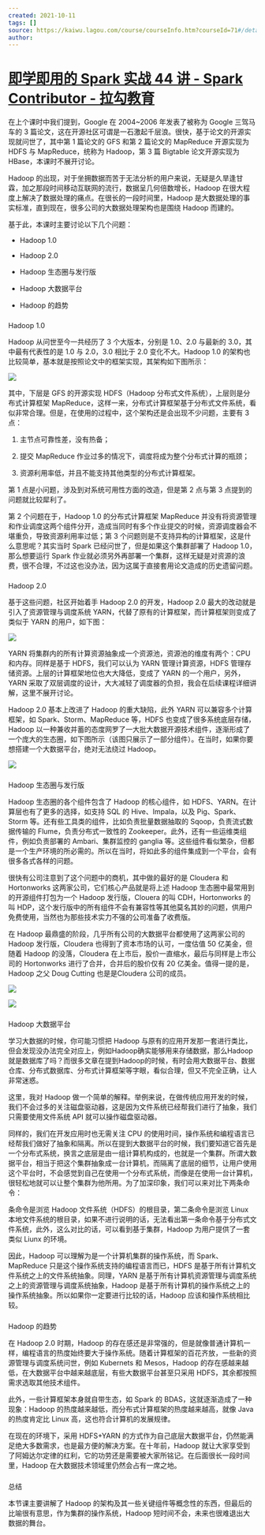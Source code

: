 ```yaml
---
created: 2021-10-11
tags: []
source: https://kaiwu.lagou.com/course/courseInfo.htm?courseId=71#/detail/pc?id=1971
author: 
---
```


# [即学即用的 Spark 实战 44 讲 - Spark Contributor - 拉勾教育](https://kaiwu.lagou.com/course/courseInfo.htm?courseId=71#/detail/pc?id=1971)


在上个课时中我们提到，Google 在 2004~2006 年发表了被称为 Google 三驾马车的 3 篇论文，这在开源社区可谓是一石激起千层浪。很快，基于论文的开源实现就问世了，其中第 1 篇论文的 GFS 和第 2 篇论文的 MapReduce 开源实现为 HDFS 与 MapReduce，统称为 Hadoop，第 3 篇 Bigtable 论文开源实现为 HBase，本课时不展开讨论。  

Hadoop 的出现，对于坐拥数据而苦于无法分析的用户来说，无疑是久旱逢甘霖，加之那段时间移动互联网的流行，数据呈几何倍数增长，Hadoop 在很大程度上解决了数据处理的痛点。在很长的一段时间里，Hadoop 是大数据处理的事实标准，直到现在，很多公司的大数据处理架构也是围绕 Hadoop 而建的。

基于此，本课时主要讨论以下几个问题：

-   Hadoop 1.0
    
-   Hadoop 2.0
    
-   Hadoop 生态圈与发行版
    
-   Hadoop 大数据平台
    
-   Hadoop 的趋势
    

### 

Hadoop 1.0

Hadoop 从问世至今一共经历了 3 个大版本，分别是 1.0、2.0 与最新的 3.0，其中最有代表性的是 1.0 与 2.0，3.0 相比于 2.0 变化不大。Hadoop 1.0 的架构也比较简单，基本就是按照论文中的框架实现，其架构如下图所示：

![](https://s0.lgstatic.com/i/image3/M01/88/CA/Cgq2xl6WbHeAdKEMAABDSpUoi3E371.png)

其中，下层是 GFS 的开源实现 HDFS（Hadoop 分布式文件系统），上层则是分布式计算框架 MapReduce，这样一来，分布式计算框架基于分布式文件系统，看似非常合理。但是，在使用的过程中，这个架构还是会出现不少问题，主要有 3 点：

1.  主节点可靠性差，没有热备；
    
2.  提交 MapReduce 作业过多的情况下，调度将成为整个分布式计算的瓶颈；
    
3.  资源利用率低，并且不能支持其他类型的分布式计算框架。
    

第 1 点是小问题，涉及到对系统可用性方面的改造，但是第 2 点与第 3 点提到的问题就比较犀利了。

第 2 个问题在于，Hadoop 1.0 的分布式计算框架 MapReduce 并没有将资源管理和作业调度这两个组件分开，造成当同时有多个作业提交的时候，资源调度器会不堪重负，导致资源利用率过低；第 3 个问题则是不支持异构的计算框架，这是什么意思呢？其实当时 Spark 已经问世了，但是如果这个集群部署了 Hadoop 1.0，那么想要运行 Spark 作业就必须另外再部署一个集群，这样无疑是对资源的浪费，很不合理，不过这也没办法，因为这属于直接套用论文造成的历史遗留问题。

### 

Hadoop 2.0

基于这些问题，社区开始着手 Hadoop 2.0 的开发，Hadoop 2.0 最大的改动就是引入了资源管理与调度系统 YARN，代替了原有的计算框架，而计算框架则变成了类似于 YARN 的用户，如下图：

![](https://s0.lgstatic.com/i/image3/M01/02/96/CgoCgV6Wf9uAUV8hAABZCuAHoCw567.png)

YARN 将集群内的所有计算资源抽象成一个资源池，资源池的维度有两个：CPU 和内存。同样是基于 HDFS，我们可以认为 YARN 管理计算资源，HDFS 管理存储资源。上层的计算框架地位也大大降低，变成了 YARN 的一个用户，另外，YARN 采取了双层调度的设计，大大减轻了调度器的负担，我会在后续课程详细讲解，这里不展开讨论。

Hadoop 2.0 基本上改进了 Hadoop 的重大缺陷，此外 YARN 可以兼容多个计算框架，如 Spark、Storm、MapReduce 等，HDFS 也变成了很多系统底层存储，Hadoop 以一种兼收并蓄的态度网罗了一大批大数据开源技术组件，逐渐形成了一个庞大的生态圈，如下图所示（该图只展示了一部分组件）。在当时，如果你要想搭建一个大数据平台，绝对无法绕过 Hadoop。

![](https://s0.lgstatic.com/i/image3/M01/02/96/CgoCgV6WgFOATZoPAACvIAZfrpU328.png)

### 

Hadoop 生态圈与发行版

Hadoop 生态圈的各个组件包含了 Hadoop 的核心组件，如 HDFS、YARN。在计算层也有了更多的选择，如支持 SQL 的 Hive、Impala，以及 Pig、Spark、Storm 等。还有些工具类的组件，比如负责批量数据抽取的 Sqoop，负责流式数据传输的 Flume，负责分布式一致性的 Zookeeper。此外，还有一些运维类组件，例如负责部署的 Ambari、集群监控的 ganglia 等。这些组件看似繁杂，但都是一个生产环境的所必需的。所以在当时，将如此多的组件集成到一个平台，会有很多各式各样的问题。

很快有公司注意到了这个问题中的商机，其中做的最好的是 Cloudera 和 Hortonworks 这两家公司，它们核心产品就是将上述 Hadoop 生态圈中最常用到的开源组件打包为一个 Hadoop 发行版，Clouera 的叫 CDH，Hortonworks 的叫 HDP，这个发行版中的所有组件不会有兼容性等其他莫名其妙的问题，供用户免费使用，当然也为那些技术实力不强的公司准备了收费版。

在 Hadoop 最鼎盛的阶段，几乎所有公司的大数据平台都使用了这两家公司的 Hadoop 发行版，Cloudera 也得到了资本市场的认可，一度估值 50 亿美金，但随着 Hadoop 的没落，Cloudera 在上市后，股价一直缩水，最后与同样是上市公司的 Hortonworks 进行了合并，合并后的股价仅有 20 亿美金。值得一提的是，Hadoop 之父 Doug Cutting 也是是Cloudera 公司的成员。

![](https://s0.lgstatic.com/i/image3/M01/88/6A/Cgq2xl6Vbl6AEyPqAADpmSfFw5g487.png)

![](https://s0.lgstatic.com/i/image3/M01/02/25/CgoCgV6Vbl6AKggDAAF0x7ufPPk453.png)

### 

Hadoop 大数据平台

学习大数据的时候，你可能习惯把 Hadoop 与原有的应用开发那一套进行类比，但会发现没办法完全对应上，例如Hadoop确实能够用来存储数据，那么Hadoop就是数据库了吗？而很多文章在提到Hadoop的时候，有时会用大数据平台、数据仓库、分布式数据库、分布式计算框架等字眼，看似合理，但又不完全正确，让人非常迷惑。

这里，我对 Hadoop 做一个简单的解释。举例来说，在做传统应用开发的时候，我们不会过多的关注磁盘驱动器，这是因为文件系统已经帮我们进行了抽象，我们只需要使用文件系统 API 就可以操作磁盘驱动器。

同样的，我们在开发应用时也无需关注 CPU 的使用时间，操作系统和编程语言已经帮我们做好了抽象和隔离。所以在提到大数据平台的时候，我们要知道它首先是一个分布式系统，换言之底层是由一组计算机构成的，也就是一个集群。所谓大数据平台，相当于把这个集群抽象成一台计算机，而隔离了底层的细节，让用户使用这个平台时，不会感觉到自己在使用一个分布式系统，而像是在使用一台计算机，很轻松地就可以让整个集群为他所用。为了加深印象，我们可以来对比下两条命令：

条命令是浏览 Hadoop 文件系统（HDFS）的根目录，第二条命令是浏览 Linux 本地文件系统的根目录，如果不进行说明的话，无法看出第一条命令基于分布式文件系统，此外，这么对比的话，可以看到基于集群，Hadoop 为用户提供了一套类似 Liunx 的环境。

因此，Hadoop 可以理解为是一个计算机集群的操作系统，而 Spark、MapReduce 只是这个操作系统支持的编程语言而已，HDFS 是基于所有计算机文件系统之上的文件系统抽象。同理，YARN 是基于所有计算机资源管理与调度系统之上的资源管理与调度系统抽象，Hadoop 是基于所有计算机的操作系统之上的操作系统抽象。所以如果你一定要进行比较的话，Hadoop 应该和操作系统相比较。

### 

Hadoop 的趋势

在 Hadoop 2.0 时期，Hadoop 的存在感还是非常强的，但是就像普通计算机一样，编程语言的热度始终要大于操作系统。随着计算框架的百花齐放，一些新的资源管理与调度系统问世，例如 Kubernets 和 Mesos，Hadoop 的存在感越来越低，在大数据平台中越来越底层，有些大数据平台甚至只采用 HDFS，其余都按照需求选取其他技术组件。

此外，一些计算框架本身就自带生态，如 Spark 的 BDAS，这就逐渐造成了一种现象：Hadoop 的热度越来越低，而分布式计算框架的热度越来越高，就像 Java 的热度肯定比 Linux 高，这也符合计算机的发展规律。

在现在的环境下，采用 HDFS+YARN 的方式作为自己底层大数据平台，仍然能满足绝大多数需求，也是最方便的解决方案。在十年前，Hadoop 就让大家享受到了阿姆达尔定律的红利，它的功劳还是需要被大家所铭记。在后面很长一段时间里，Hadoop 在大数据技术领域里仍然会占有一席之地。

### 

总结

本节课主要讲解了 Hadoop 的架构及其一些关键组件等概念性的东西，但最后的比喻很有意思，作为集群的操作系统，Hadoop 短时间不会，未来也很难退出大数据的舞台。
